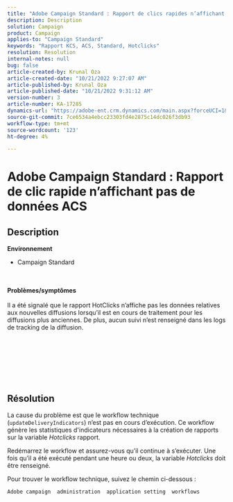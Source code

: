 ```yaml
---
title: "Adobe Campaign Standard : Rapport de clics rapides n’affichant pas les données ACS"
description: Description
solution: Campaign
product: Campaign
applies-to: "Campaign Standard"
keywords: "Rapport KCS, ACS, Standard, Hotclicks"
resolution: Resolution
internal-notes: null
bug: false
article-created-by: Krunal Oza
article-created-date: "10/21/2022 9:27:07 AM"
article-published-by: Krunal Oza
article-published-date: "10/21/2022 9:31:12 AM"
version-number: 3
article-number: KA-17285
dynamics-url: "https://adobe-ent.crm.dynamics.com/main.aspx?forceUCI=1&pagetype=entityrecord&etn=knowledgearticle&id=610d9583-2251-ed11-bba2-0022480867fb"
source-git-commit: 7ce6534a4ebcc23303fd4e2875c14dc026f3db93
workflow-type: tm+mt
source-wordcount: '123'
ht-degree: 4%

---
```


# Adobe Campaign Standard : Rapport de clic rapide n’affichant pas de données ACS

## Description

<b>Environnement</b>
- Campaign Standard

<br> <br><b>Problèmes/symptômes</b><br> <br>Il a été signalé que le rapport HotClicks n’affiche pas les données relatives aux nouvelles diffusions lorsqu’il est en cours de traitement pour les diffusions plus anciennes. De plus, aucun suivi n’est renseigné dans les logs de tracking de la diffusion.<br> <br>

<br> <br>

<br> 

## Résolution


La cause du problème est que le workflow technique (`updateDeliveryIndicators`) n’est pas en cours d’exécution. Ce workflow génère les statistiques d&#39;indicateurs nécessaires à la création de rapports sur la variable *Hotclicks* rapport.

Redémarrez le workflow et assurez-vous qu’il continue à s’exécuter. Une fois qu’il a été exécuté pendant une heure ou deux, la variable *Hotclicks* doit être renseigné.



Pour trouver le workflow technique, suivez le chemin ci-dessous :

`Adobe campaign  administration  application setting  workflows`




